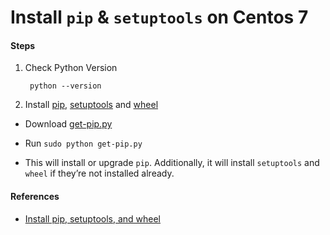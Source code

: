 # Install `pip` & `setuptools` on Centos 7

#### Steps
1. Check Python Version

        python --version
        

2. Install [pip](https://packaging.python.org/key_projects/#pip), [setuptools](https://packaging.python.org/key_projects/#setuptools) and [wheel](https://packaging.python.org/key_projects/#wheel)
  * Download [get-pip.py](https://bootstrap.pypa.io/get-pip.py)

  * Run `sudo python get-pip.py`

  * This will install or upgrade `pip`. Additionally, it will install `setuptools` and `wheel` if they’re not installed already.

#### References
* [Install pip, setuptools, and wheel](https://packaging.python.org/installing/#install-pip-setuptools-and-wheel)



